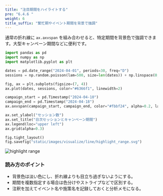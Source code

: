 ```yaml
---
title: "注目期間をハイライトする"
pre: "6.4.6 "
weight: 6
title_suffix: "繁忙期やイベント期間を背景で強調"
---
```


通常の折れ線に `ax.axvspan` を組み合わせると、特定期間を背景色で強調できます。大型キャンペーン期間などに便利です。

```python
import pandas as pd
import numpy as np
import matplotlib.pyplot as plt

dates = pd.date_range("2024-04-01", periods=30, freq="D")
sessions = np.random.poisson(lam=500, size=len(dates)) + np.linspace(0, 80, len(dates))

fig, ax = plt.subplots(figsize=(7, 4))
ax.plot(dates, sessions, color="#6366f1", linewidth=2)

campaign_start = pd.Timestamp("2024-04-10")
campaign_end = pd.Timestamp("2024-04-18")
ax.axvspan(campaign_start, campaign_end, color="#fbbf24", alpha=0.2, label="キャンペーン")

ax.set_ylabel("セッション数")
ax.set_title("日次セッションとキャンペーン期間")
ax.legend(loc="upper left")
ax.grid(alpha=0.3)

fig.tight_layout()
fig.savefig("static/images/visualize/line/highlight_range.svg")
```

![highlight range](/images/visualize/line/highlight_range.svg)

### 読み方のポイント

- 背景色は淡い色にし、折れ線よりも目立ち過ぎないようにする。
- 期間を複数指定する場合は色分けやストライプなどで区別する。
- 注釈を加えてイベント名や施策名を記録しておくと分析メモになる。
